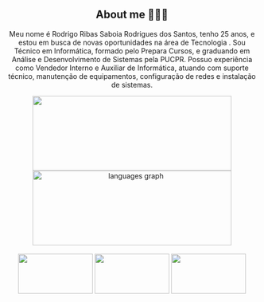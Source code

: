 <div align="center">
<h2 align="center"> About me 👨🏽‍💻 </h2>
<p>
Meu nome é Rodrigo Ribas Saboia Rodrigues dos Santos, tenho 25 anos, e estou em busca de novas oportunidades na área de Tecnologia . Sou Técnico em Informática, formado pelo Prepara Cursos, e graduando em Análise e Desenvolvimento de Sistemas pela PUCPR. Possuo experiência como Vendedor Interno e Auxiliar de Informática, atuando com suporte técnico, manutenção de equipamentos, configuração de redes e instalação de sistemas.
</p>
<div>

<div align="center">
  <img src="https://github-readme-stats.vercel.app/api?username=rodrigorsrs&show_icons=true&theme=merko&hide_border=false" width="400" height="150">
  <img src="https://github-readme-stats.vercel.app/api/top-langs?username=rodrigorsrs&locale=en&hide_title=false&layout=compact&card_width=320&langs_count=5&theme=merko&hide_border=false" width="400" height="150" alt="languages graph" />
</div>
<br/>

<img src="https://cdn.jsdelivr.net/gh/devicons/devicon@latest/icons/mysql/mysql-original-wordmark.svg" width="150" height="80"/>
<img src="https://cdn.jsdelivr.net/gh/devicons/devicon@latest/icons/python/python-original-wordmark.svg" width="150" height="80"/>
<img src="https://cdn.jsdelivr.net/gh/devicons/devicon@latest/icons/java/java-original-wordmark.svg" width="150" height="80"/>


